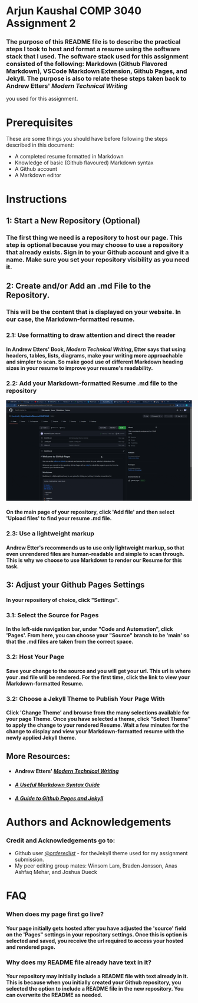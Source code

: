 # Arjun Kaushal COMP 3040 Assignment 2

### The purpose of this README file is to describe the practical steps I took to host and format a resume using the software stack that I used. The software stack used for this assignment consisted of the following: Markdown (Github Flavored Markdown), VSCode Markdown Extension, Github Pages, and Jekyll. The purpose is also to relate these steps taken back to Andrew Etters' *Modern Technical Writing*
you used for this assignment.

# Prerequisites
These are some things you should have before following the steps described in this document: 
* A completed resume formatted in Markdown
* Knowledge of basic (Github flavoured) Markdown syntax
* A Github account
* A Markdown editor


# Instructions

## **1: Start a New Repository (Optional)**

### The first thing we need is a repository to host our page. This step is optional because you may choose to use a repository that already exists. Sign in to your Github account and give it a name. Make sure you set your repository visibility as you need it.


## **2: Create and/or Add an .md File to the Repository.**

### This will be the content that is displayed on your website. In our case, the Markdown-formatted resume. 


### **2.1: Use formatting to draw attention and direct the reader**
#### In Andrew Etters' Book, *Modern Technical Writing*, Etter says that using  headers, tables, lists, diagrams, make your writing more approachable and simpler to scan. So make good use of different Markdown heading sizes in your resume to improve your resume's readability.

### **2.2: Add your Markdown-formatted Resume .md file to the repository**
![Click 'Add File' and then 'Upload Files' to select your resume .md file](3040clip.gif "Click 'Add File' and then 'Upload Files' to select your resume .md file") 
#### On the main page of your repository, click 'Add file' and then select 'Upload files' to find your resume .md file. 

### **2.3: Use a lightweight markup**
#### Andrew Etter's recommends us to use only lightweight markup, so that even unrendered files are human-readable and simple to scan through. This is why we choose to use Markdown to render our Resume for this task.


## **3: Adjust your Github Pages Settings**
#### In your repository of choice, click "Settings". 

### **3.1: Select the Source for Pages**
#### In the left-side navigation bar, under "Code and Automation", click 'Pages'. From here, you can choose your "Source" branch to be 'main' so that the .md files are taken from the correct space.

### **3.2: Host Your Page**
#### Save your change to the source and you will get your url. This url is where your .md file will be rendered. For the first time, click the link to view your Markdown-formatted Resume.

### **3.2: Choose a Jekyll Theme to Publish Your Page With**
#### Click 'Change Theme' and browse from the many selections available for your page Theme. Once you have selected a theme, click "Select Theme" to apply the change to your rendered Resume. Wait a few minutes for the change to display and view your Markdown-formatted resume with the newly applied Jekyll theme.

## More Resources:
* #### Andrew Etters' *[*Modern Technical Writing*](https://www.amazon.ca/Modern-Technical-Writing-Introduction-Documentation-ebook/dp/B01A2QL9SS)*
* #### *[A Useful Markdown Syntax Guide](https://www.markdownguide.org/basic-syntax/#urls-and-email-addresses)*
* #### *[A Guide to Github Pages and Jekyll](https://docs.github.com/en/pages/setting-up-a-github-pages-site-with-jekyll/creating-a-github-pages-site-with-jekyll)*

# Authors and Acknowledgements

### Credit and Acknowledgements go to:
*  Github user *[@orderedlist](https://github.com/orderedlist)* - for theJekyll theme used for my assignment submission.
*  My peer editing group mates: Winsom Lam, Braden Jonsson, Anas Ashfaq Mehar, and Joshua Dueck 


# FAQ

### **When does my page first go live?**
#### Your page initially gets hosted after you have adjusted the 'source' field on the 'Pages" settings in your repository settings. Once this is option is selected and saved, you receive the url required to access your hosted and rendered page.

### **Why does my README file already have text in it?**
#### Your repository may initially include a README file with text already in it. This is because when you initially created your Github repository, you selected the option to include a README file in the new repository. You can overwrite the README as needed.


